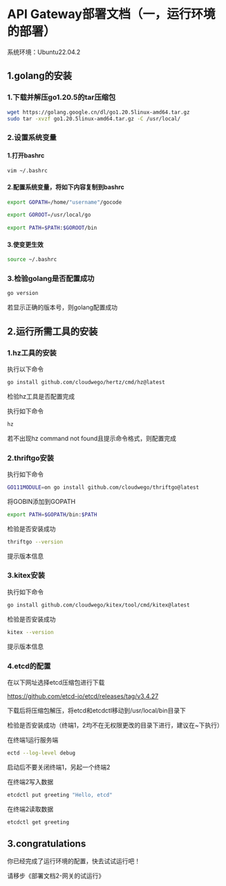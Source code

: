 # API Gateway部署文档（一，运行环境的部署）

系统环境：Ubuntu22.04.2

## 1.golang的安装

### 1.下载并解压go1.20.5的tar压缩包

```bash
wget https://golang.google.cn/dl/go1.20.5linux-amd64.tar.gz
sudo tar -xvzf go1.20.5linux-amd64.tar.gz -C /usr/local/
```

### 2.设置系统变量

#### 1.打开bashrc

```bash
vim ~/.bashrc
```

#### 2.配置系统变量，将如下内容复制到bashrc

```bash
export GOPATH=/home/"username"/gocode
 
export GOROOT=/usr/local/go
 
export PATH=$PATH:$GOROOT/bin
```

#### 3.使变更生效

```bash
source ~/.bashrc
```

### 3.检验golang是否配置成功

```bash
go version
```

若显示正确的版本号，则golang配置成功

## 2.运行所需工具的安装

### 1.hz工具的安装

执行以下命令

```bash
go install github.com/cloudwego/hertz/cmd/hz@latest
```

检验hz工具是否配置完成

执行如下命令

```bash
hz
```

若不出现hz command not found且提示命令格式，则配置完成

### 2.thriftgo安装

执行如下命令

```bash
GO111MODULE=on go install github.com/cloudwego/thriftgo@latest
```

将GOBIN添加到GOPATH

```bash
export PATH=$GOPATH/bin:$PATH
```

检验是否安装成功

```bash
thriftgo --version
```

提示版本信息

### 3.kitex安装

执行如下命令

```bash
go install github.com/cloudwego/kitex/tool/cmd/kitex@latest
```

检验是否安装成功

```bash
kitex --version
```

提示版本信息

### 4.etcd的配置

在以下网址选择etcd压缩包进行下载

https://github.com/etcd-io/etcd/releases/tag/v3.4.27

下载后将压缩包解压，将etcd和etcdctl移动到/usr/local/bin目录下

检验是否安装成功（终端1，2均不在无权限更改的目录下进行，建议在~下执行）

在终端1运行服务端

```bash
ectd --log-level debug
```

启动后不要关闭终端1，另起一个终端2

在终端2写入数据

```bash
etcdctl put greeting "Hello, etcd"
```

在终端2读取数据

```bash
etcdctl get greeting
```

## 3.congratulations

你已经完成了运行环境的配置，快去试试运行吧！

请移步《部署文档2-网关的试运行》
